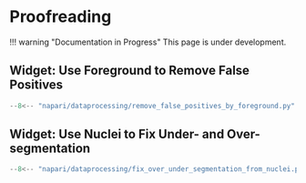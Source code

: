 # Proofreading

!!! warning "Documentation in Progress"
    This page is under development.

## Widget: Use Foreground to Remove False Positives

```python exec="1" html="1"
--8<-- "napari/dataprocessing/remove_false_positives_by_foreground.py"
```

## Widget: Use Nuclei to Fix Under- and Over-segmentation

```python exec="1" html="1"
--8<-- "napari/dataprocessing/fix_over_under_segmentation_from_nuclei.py"
```
